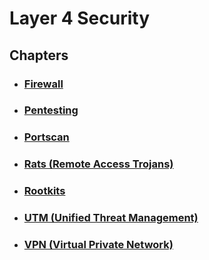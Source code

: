# Layer 4 Security

## Chapters

- ### [Firewall](https://github.com/FloDevAT/Security-Documentation/tree/master/layer_4/firewall)
- ### [Pentesting](https://github.com/FloDevAT/Security-Documentation/tree/master/layer_4/pentesting)
- ### [Portscan](https://github.com/FloDevAT/Security-Documentation/tree/master/layer_4/portscan)
- ### [Rats (Remote Access Trojans)](https://github.com/FloDevAT/Security-Documentation/tree/master/layer_4/rats)
- ### [Rootkits](https://github.com/FloDevAT/Security-Documentation/tree/master/layer_4/rootkits)
- ### [UTM (Unified Threat Management)](https://github.com/FloDevAT/Security-Documentation/tree/master/layer_4/utm)
- ### [VPN (Virtual Private Network)](https://github.com/FloDevAT/Security-Documentation/tree/master/layer_4/vpn)
